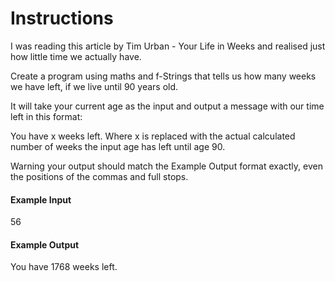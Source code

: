 # Instructions
I was reading this article by Tim Urban - Your Life in Weeks and realised just how little time we actually have.

Create a program using maths and f-Strings that tells us how many weeks we have left, if we live until 90 years old.

It will take your current age as the input and output a message with our time left in this format:

You have x weeks left.
Where x is replaced with the actual calculated number of weeks the input age has left until age 90.

Warning your output should match the Example Output format exactly, even the positions of the commas and full stops.

#### Example Input
56
#### Example Output
You have 1768 weeks left.